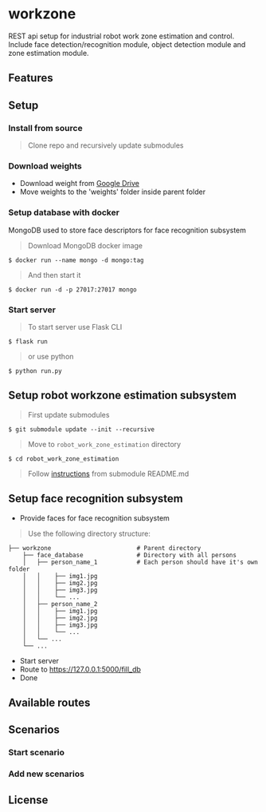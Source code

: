 # workzone
REST api setup for industrial robot work zone estimation and control. Include face detection/recognition module, object detection module and zone estimation module. 

## Features

## Setup
### Install from source
> Clone repo and recursively update submodules 

### Download weights
- Download weight from <a href="https://drive.google.com/drive/folders/17rK1H2gS6vDzkk14IVQgXaYMP6thf9tH?usp=sharing" >Google Drive</a>
- Move weights to the 'weights' folder inside parent folder 


### Setup database with docker
MongoDB used to store face descriptors for face recognition subsystem
> Download MongoDB docker image
```shell script
$ docker run --name mongo -d mongo:tag
```
> And then start it
``` shell script
$ docker run -d -p 27017:27017 mongo
```

### Start server
> To start server use Flask CLI
```shell script
$ flask run
```
> or use python
```shell script
$ python run.py
```

## Setup robot workzone estimation subsystem
> First update submodules
```shell script
$ git submodule update --init --recursive
```
> Move to `robot_work_zone_estimation` directory
```shell script
$ cd robot_work_zone_estimation
```
> Follow <a href="https://github.com/rahowa/robot_work_zone_estimation/blob/13e50a8bef95817514454f4dc1c42b3d7956c91d/README.md#start">instructions</a> from submodule README.md

## Setup face recognition subsystem
- Provide faces for face recognition subsystem
> Use the following directory structure:
  
    ├── workzone                        # Parent directory
        ├── face_database               # Directory with all persons
        │   ├── person_name_1           # Each person should have it's own folder
        │   │    ├── img1.jpg       
        │   │    ├── img2.jpg
        │   │    ├── img3.jpg
        │   │    └── ...
        │   ├── person_name_2           
        │   │    ├── img1.jpg
        │   │    ├── img2.jpg
        │   │    ├── img3.jpg
        │   │    └── ...
        │   └── ...
        └── ...
- Start server 
- Route to https://127.0.0.1:5000/fill_db
- Done


## Available routes

## Scenarios
### Start scenario
### Add new scenarios

## License